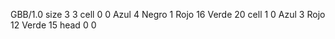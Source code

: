 <gs-board> GBB/1.0
size 3 3
cell 0 0 Azul 4 Negro 1 Rojo 16 Verde 20 
cell 1 0 Azul 3 Rojo 12 Verde 15 
head 0 0
 </gs-board>